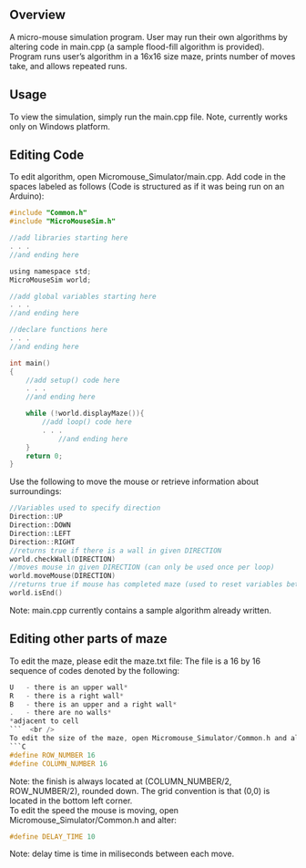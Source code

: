 ## Overview

A micro-mouse simulation program. User may run their own algorithms by altering code in main.cpp (a sample flood-fill algorithm is provided). Program runs user’s algorithm in a 16x16 size maze, prints number of moves take, and allows repeated runs.

## Usage

To view the simulation, simply run the main.cpp file. Note, currently works only on Windows platform.

## Editing Code

To edit algorithm, open Micromouse_Simulator/main.cpp. Add code in the spaces labeled as follows (Code is structured as if it was being run on an Arduino):
```C
#include "Common.h"
#include "MicroMouseSim.h"

//add libraries starting here
. . .
//and ending here

using namespace std;
MicroMouseSim world;

//add global variables starting here
. . .
//and ending here

//declare functions here
. . .
//and ending here

int main()
{
	//add setup() code here
	. . .
	//and ending here

	while (!world.displayMaze()){
		//add loop() code here
		. . .
        	//and ending here
	}
	return 0;
}
```

Use the following to move the mouse or retrieve information about surroundings:
```C
//Variables used to specify direction
Direction::UP
Direction::DOWN
Direction::LEFT
Direction::RIGHT
//returns true if there is a wall in given DIRECTION
world.checkWall(DIRECTION)
//moves mouse in given DIRECTION (can only be used once per loop)
world.moveMouse(DIRECTION)
//returns true if mouse has completed maze (used to reset variables between runs)
world.isEnd()
```
Note: main.cpp currently contains a sample algorithm already written.

## Editing other parts of maze

To edit the maze, please edit the maze.txt file:
The file is a 16 by 16 sequence of codes denoted by the following:
```C
U	- there is an upper wall*
R	- there is a right wall*
B	- there is an upper and a right wall*
.	- there are no walls*
*adjacent to cell
```  <br />
To edit the size of the maze, open Micromouse_Simulator/Common.h and alter:
```C
#define ROW_NUMBER 16
#define COLUMN_NUMBER 16
```
Note: the finish is always located at (COLUMN_NUMBER/2, ROW_NUMBER/2), rounded down. The grid convention is that (0,0) is located in the bottom left corner.<br />
To edit the speed the mouse is moving, open Micromouse_Simulator/Common.h and alter:
```C
#define DELAY_TIME 10
```
Note: delay time is time in miliseconds between each move.
